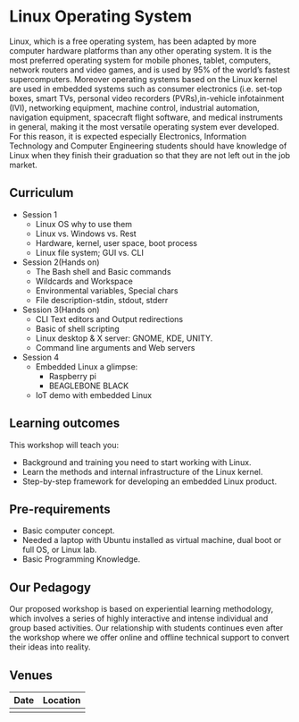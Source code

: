 # Linux Operating System

Linux, which is a free operating system, has been adapted by more computer hardware platforms than any other operating system. It is the most preferred operating system for mobile phones, tablet, computers, network routers and video games, and is used by 95% of the world’s fastest supercomputers. Moreover operating systems based on the Linux kernel are used in embedded systems such as consumer electronics (i.e. set-top boxes, smart TVs, personal video recorders (PVRs),in-vehicle infotainment (IVI), networking equipment, machine control, industrial automation, navigation equipment, spacecraft flight software, and medical instruments in general, making it the most versatile operating system ever developed. For this reason, it is expected especially Electronics, Information Technology and Computer Engineering students should have knowledge of Linux when they finish their graduation so that they are not left out in the job market.

## Curriculum

+ Session 1
  + Linux OS why to use them
  + Linux vs. Windows vs. Rest
  + Hardware, kernel, user space, boot process
  + Linux file system; GUI vs. CLI
+ Session 2(Hands on)
  + The Bash shell and Basic commands
  + Wildcards and Workspace
  + Environmental variables, Special chars
  + File description-stdin, stdout, stderr
+ Session 3(Hands on)
  + CLI Text editors and Output redirections
  + Basic of shell scripting
  + Linux desktop & X server: GNOME, KDE, UNITY.
  + Command line arguments and Web servers
+ Session 4
  + Embedded Linux a glimpse:
     + Raspberry pi
     + BEAGLEBONE BLACK
  + IoT demo with embedded Linux
  
## Learning outcomes
  This workshop will teach you:
  + Background and training you need to start working with Linux.
  + Learn the methods and internal infrastructure of the Linux kernel.
  + Step-by-step framework for developing an embedded Linux product.
  
## Pre-requirements
  + Basic computer concept.
  + Needed a laptop with Ubuntu installed as virtual machine, dual boot or full OS, or Linux lab.
  + Basic Programming Knowledge.
  
## Our Pedagogy
Our proposed workshop is based on experiential learning methodology, which involves a series of highly interactive and intense individual and group based activities. Our relationship with students continues even after the workshop where we offer online and offline technical support to convert their ideas into reality.

## Venues
| Date | Location |
| --- | --- |
|              |                  | 

  
